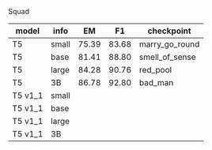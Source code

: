 



Squad 

|model        | info |     EM    |       F1      | checkpoint     |
|-------------|------|-----------|---------------|----------------|
| T5          | small  | 75.39   |  83.68        | marry_go_round |
| T5          | base   | 81.41   |  88.80        | smell_of_sense |
| T5          | large  | 84.28   |  90.76        | red_pool       |
| T5          | 3B     | 86.78   |  92.80        | bad_man        |
| T5 v1_1     | small  |
| T5 v1_1     | base   |
| T5 v1_1     | large  |
| T5 v1_1     | 3B     |